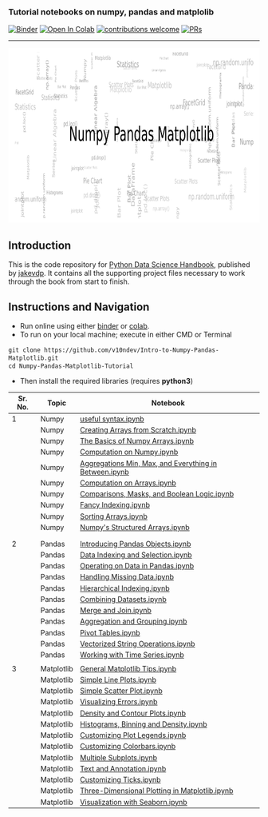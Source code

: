### Tutorial notebooks on numpy, pandas and matplolib

[![Binder](https://mybinder.org/badge_logo.svg)](https://mybinder.org/v2/gh/v10ndev/Intro-to-Numpy-Pandas-Matplotlib/master) [![Open In Colab](https://colab.research.google.com/assets/colab-badge.svg)](https://colab.research.google.com/github/v10ndev/Intro-to-Numpy-Pandas-Matplotlib/blob/master/) [![contributions welcome](https://img.shields.io/badge/contributions-welcome-brightgreen.svg?style=flat)](https://github.com/v10ndev/Intro-to-Numpy-Pandas-Matplotlib/issues) [![PRs](https://img.shields.io/badge/PRs-welcome-brightgreen.svg)](https://github.com/v10ndev/Intro-to-Numpy-Pandas-Matplotlib/pulls)
__________

<img src="logo.png" height=350px width="1500">

## Introduction
This is the code repository for [Python Data Science Handbook](https://github.com/jakevdp/PythonDataScienceHandbook), published by [jakevdp](http://jakevdp.github.io). It contains all the supporting project files necessary to work through the book from start to finish.

## Instructions and Navigation

* Run online using either [binder](https://mybinder.org/v2/gh/v10ndev/Intro-to-Numpy-Pandas-Matplotlib/master) or [colab](https://colab.research.google.com/github/v10ndev/Intro-to-Numpy-Pandas-Matplotlib/blob/master/).
* To run on your local machine; execute in either CMD or Terminal

```shell
git clone https://github.com/v10ndev/Intro-to-Numpy-Pandas-Matplotlib.git
cd Numpy-Pandas-Matplotlib-Tutorial
```

* Then install the required libraries (requires **python3**)



| Sr. No. | Topic      | Notebook                                                                                                                                                                                                    |
| ------- | ---------- | ----------------------------------------------------------------------------------------------------------------------------------------------------------------------------------------------------------- |
| 1       | Numpy      | [useful syntax.ipynb](https://nbviewer.org/github/v10ndev/Intro-to-Numpy-Pandas-Matplotlib/blob/master/NumPy/00.%20useful%20syntax.ipynb)|
|         | Numpy      | [Creating Arrays from Scratch.ipynb](https://nbviewer.org/github/v10ndev/Intro-to-Numpy-Pandas-Matplotlib/blob/master/NumPy/01.%20Creating%20Arrays%20from%20Scratch.ipynb)|
|         | Numpy      | [The Basics of Numpy Arrays.ipynb](https://nbviewer.org/github/v10ndev/Intro-to-Numpy-Pandas-Matplotlib/blob/master/NumPy/02.%20The%20Basics%20of%20Numpy%20Arrays.ipynb)|
|         | Numpy      | [Computation on Numpy.ipynb](https://nbviewer.org/github/v10ndev/Intro-to-Numpy-Pandas-Matplotlib/blob/master/NumPy/03.%20Computation%20on%20Numpy.ipynb)|
|         | Numpy      | [Aggregations Min, Max, and Everything in Between.ipynb](https://nbviewer.org/github/v10ndev/Intro-to-Numpy-Pandas-Matplotlib/blob/master/NumPy/04.%20Aggregations%20Min%2C%20Max%2C%20and%20Everything%20in%20Between.ipynb)|
|         | Numpy      | [Computation on Arrays.ipynb](https://nbviewer.org/github/v10ndev/Intro-to-Numpy-Pandas-Matplotlib/blob/master/NumPy/05.%20Computation%20on%20Arrays.ipynb)|
|         | Numpy      | [Comparisons, Masks, and Boolean Logic.ipynb](https://nbviewer.org/github/v10ndev/Intro-to-Numpy-Pandas-Matplotlib/blob/master/NumPy/06.%20Comparisons%2C%20Masks%2C%20and%20Boolean%20Logic.ipynb)|
|         | Numpy      | [Fancy Indexing.ipynb](https://nbviewer.org/github/v10ndev/Intro-to-Numpy-Pandas-Matplotlib/blob/master/NumPy/07.%20Fancy%20Indexing.ipynb)|
|         | Numpy      | [Sorting Arrays.ipynb](https://nbviewer.org/github/v10ndev/Intro-to-Numpy-Pandas-Matplotlib/blob/master/NumPy/08.%20Sorting%20Arrays.ipynb)|
|         | Numpy      | [Numpy's Structured Arrays.ipynb](https://nbviewer.org/github/v10ndev/Intro-to-Numpy-Pandas-Matplotlib/blob/master/NumPy/09.%20Numpy%27s%20Structured%20Arrays.ipynb)|
|         |            | 
|         |            |                                                                                                                                                                                                             |
| 2       | Pandas     | [Introducing Pandas Objects.ipynb](https://nbviewer.org/github/v10ndev/Intro-to-Numpy-Pandas-Matplotlib/blob/master/Pandas/01.%20Introducing%20Pandas%20Objects.ipynb)|
|         | Pandas     | [Data Indexing and Selection.ipynb](https://nbviewer.org/github/v10ndev/Intro-to-Numpy-Pandas-Matplotlib/blob/master/Pandas/02.%20Data%20Indexing%20and%20Selection.ipynb)|
|         | Pandas     | [Operating on Data in Pandas.ipynb](https://nbviewer.org/github/v10ndev/Intro-to-Numpy-Pandas-Matplotlib/blob/master/Pandas/03.%20Operating%20on%20Data%20in%20Pandas.ipynb)|
|         | Pandas     | [Handling Missing Data.ipynb](https://nbviewer.org/github/v10ndev/Intro-to-Numpy-Pandas-Matplotlib/blob/master/Pandas/04.%20Handling%20Missing%20Data.ipynb)|
|         | Pandas     | [Hierarchical Indexing.ipynb](https://nbviewer.org/github/v10ndev/Intro-to-Numpy-Pandas-Matplotlib/blob/master/Pandas/05.%20Hierarchical%20Indexing.ipynb)|
|         | Pandas     | [Combining Datasets.ipynb](https://nbviewer.org/github/v10ndev/Intro-to-Numpy-Pandas-Matplotlib/blob/master/Pandas/06.%20Combining%20Datasets.ipynb)|
|         | Pandas     | [Merge and Join.ipynb](https://nbviewer.org/github/v10ndev/Intro-to-Numpy-Pandas-Matplotlib/blob/master/Pandas/07.%20Merge%20and%20Join.ipynb)|
|         | Pandas     | [Aggregation and Grouping.ipynb](https://nbviewer.org/github/v10ndev/Intro-to-Numpy-Pandas-Matplotlib/blob/master/Pandas/08.%20Aggregation%20and%20Grouping.ipynb)|
|         | Pandas     | [Pivot Tables.ipynb](https://nbviewer.org/github/v10ndev/Intro-to-Numpy-Pandas-Matplotlib/blob/master/Pandas/09.%20Pivot%20Tables.ipynb)|
|         | Pandas     | [Vectorized String Operations.ipynb](https://nbviewer.org/github/v10ndev/Intro-to-Numpy-Pandas-Matplotlib/blob/master/Pandas/10.%20Vectorized%20String%20Operations.ipynb)|
|         | Pandas     | [Working with Time Series.ipynb](https://nbviewer.org/github/v10ndev/Intro-to-Numpy-Pandas-Matplotlib/blob/master/Pandas/11.%20Working%20with%20Time%20Series.ipynb)|
|         |            |                                                                                                                                                                                                             |
| 3       | Matplotlib | [General Matplotlib Tips.ipynb](https://nbviewer.org/github/v10ndev/Intro-to-Numpy-Pandas-Matplotlib/blob/master/Visualization%20with%20Matplolib/01.%20General%20Matplotlib%20Tips.ipynb)|
|         | Matplotlib | [Simple Line Plots.ipynb](https://nbviewer.org/github/v10ndev/Intro-to-Numpy-Pandas-Matplotlib/blob/master/Visualization%20with%20Matplolib/02.%20Simple%20Line%20Plots.ipynb)|
|         | Matplotlib | [Simple Scatter Plot.ipynb](https://nbviewer.org/github/v10ndev/Intro-to-Numpy-Pandas-Matplotlib/blob/master/Visualization%20with%20Matplolib/03.%20Simple%20Scatter%20Plot.ipynb)|
|         | Matplotlib | [Visualizing Errors.ipynb](https://nbviewer.org/github/v10ndev/Intro-to-Numpy-Pandas-Matplotlib/blob/master/Visualization%20with%20Matplolib/04.%20Visualizing%20Errors.ipynb)|
|         | Matplotlib | [Density and Contour Plots.ipynb](https://nbviewer.org/github/v10ndev/Intro-to-Numpy-Pandas-Matplotlib/blob/master/Visualization%20with%20Matplolib/05.%20Density%20and%20Contour%20Plots.ipynb)|
|         | Matplotlib | [Histograms, Binning and Density.ipynb](https://nbviewer.org/github/v10ndev/Intro-to-Numpy-Pandas-Matplotlib/blob/master/Visualization%20with%20Matplolib/06.%20Histograms%2C%20Binning%20and%20Density.ipynb)|
|         | Matplotlib | [Customizing Plot Legends.ipynb](https://nbviewer.org/github/v10ndev/Intro-to-Numpy-Pandas-Matplotlib/blob/master/Visualization%20with%20Matplolib/07.%20Customizing%20Plot%20Legends.ipynb)|
|         | Matplotlib | [Customizing Colorbars.ipynb](https://nbviewer.org/github/v10ndev/Intro-to-Numpy-Pandas-Matplotlib/blob/master/Visualization%20with%20Matplolib/08.%20Customizing%20Colorbars.ipynb)|
|         | Matplotlib | [Multiple Subplots.ipynb](https://nbviewer.org/github/v10ndev/Intro-to-Numpy-Pandas-Matplotlib/blob/master/Visualization%20with%20Matplolib/09.%20Multiple%20Subplots.ipynb)|
|         | Matplotlib | [Text and Annotation.ipynb](https://nbviewer.org/github/v10ndev/Intro-to-Numpy-Pandas-Matplotlib/blob/master/Visualization%20with%20Matplolib/10.%20Text%20and%20Annotation.ipynb)|
|         | Matplotlib | [Customizing Ticks.ipynb](https://nbviewer.org/github/v10ndev/Intro-to-Numpy-Pandas-Matplotlib/blob/master/Visualization%20with%20Matplolib/11.%20Customizing%20Ticks.ipynb)|
|         | Matplotlib | [Three-Dimensional Plotting in Matplotlib.ipynb](https://nbviewer.org/github/v10ndev/Intro-to-Numpy-Pandas-Matplotlib/blob/master/Visualization%20with%20Matplolib/12.%20Three-Dimensional%20Plotting%20in%20Matplotlib.ipynb)|
|         | Matplotlib | [Visualization with Seaborn.ipynb](https://nbviewer.org/github/v10ndev/Intro-to-Numpy-Pandas-Matplotlib/blob/master/Visualization%20with%20Matplolib/13.%20Visualization%20with%20Seaborn.ipynb)|
